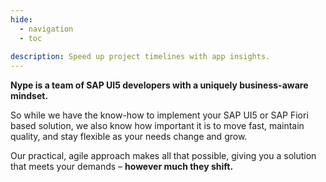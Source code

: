 ```yaml
---
hide:
  - navigation
  - toc
  
description: Speed up project timelines with app insights.
---
```

<style>
  .md-typeset h1,
  .md-content__button {
    display: none;
  }
</style>

**Nype is a team of SAP UI5 developers with a uniquely business-aware mindset.**

So while we have the know-how to implement your SAP UI5 or SAP Fiori based solution, we also know how important it is to move fast, maintain quality, and stay flexible as your needs change and grow.

Our practical, agile approach makes all that possible, giving you a solution that meets your demands – **however much they shift.**